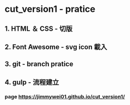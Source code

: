 # cut_version1 - pratice

## 1. HTML ＆ CSS - 切版
## 2. Font Awesome - svg icon 載入
## 3. git - branch pratice
## 4. gulp - 流程建立
### page  https://jimmywei01.github.io/cut_version1/
